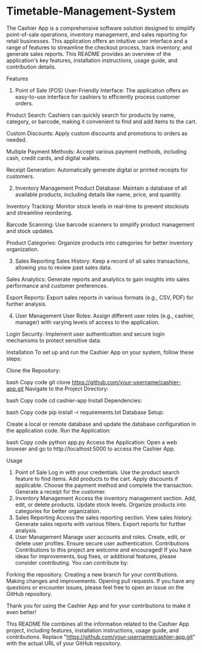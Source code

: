 # Timetable-Management-System
The Cashier App is a comprehensive software solution designed to simplify point-of-sale operations, inventory management, and sales reporting for retail businesses. This application offers an intuitive user interface and a range of features to streamline the checkout process, track inventory, and generate sales reports. This README provides an overview of the application's key features, installation instructions, usage guide, and contribution details.

Features
1. Point of Sale (POS)
User-Friendly Interface: The application offers an easy-to-use interface for cashiers to efficiently process customer orders.

Product Search: Cashiers can quickly search for products by name, category, or barcode, making it convenient to find and add items to the cart.

Custom Discounts: Apply custom discounts and promotions to orders as needed.

Multiple Payment Methods: Accept various payment methods, including cash, credit cards, and digital wallets.

Receipt Generation: Automatically generate digital or printed receipts for customers.

2. Inventory Management
Product Database: Maintain a database of all available products, including details like name, price, and quantity.

Inventory Tracking: Monitor stock levels in real-time to prevent stockouts and streamline reordering.

Barcode Scanning: Use barcode scanners to simplify product management and stock updates.

Product Categories: Organize products into categories for better inventory organization.

3. Sales Reporting
Sales History: Keep a record of all sales transactions, allowing you to review past sales data.

Sales Analytics: Generate reports and analytics to gain insights into sales performance and customer preferences.

Export Reports: Export sales reports in various formats (e.g., CSV, PDF) for further analysis.

4. User Management
User Roles: Assign different user roles (e.g., cashier, manager) with varying levels of access to the application.

Login Security: Implement user authentication and secure login mechanisms to protect sensitive data.

Installation
To set up and run the Cashier App on your system, follow these steps:

Clone the Repository:

bash
Copy code
git clone https://github.com/your-username/cashier-app.git
Navigate to the Project Directory:

bash
Copy code
cd cashier-app
Install Dependencies:

bash
Copy code
pip install -r requirements.txt
Database Setup:

Create a local or remote database and update the database configuration in the application code.
Run the Application:

bash
Copy code
python app.py
Access the Application:
Open a web browser and go to http://localhost:5000 to access the Cashier App.

Usage
1. Point of Sale
Log in with your credentials.
Use the product search feature to find items.
Add products to the cart.
Apply discounts if applicable.
Choose the payment method and complete the transaction.
Generate a receipt for the customer.
2. Inventory Management
Access the inventory management section.
Add, edit, or delete products.
Update stock levels.
Organize products into categories for better organization.
3. Sales Reporting
Access the sales reporting section.
View sales history.
Generate sales reports with various filters.
Export reports for further analysis.
4. User Management
Manage user accounts and roles.
Create, edit, or delete user profiles.
Ensure secure user authentication.
Contributions
Contributions to this project are welcome and encouraged! If you have ideas for improvements, bug fixes, or additional features, please consider contributing. You can contribute by:

Forking the repository.
Creating a new branch for your contributions.
Making changes and improvements.
Opening pull requests.
If you have any questions or encounter issues, please feel free to open an issue on the GitHub repository.

Thank you for using the Cashier App and for your contributions to make it even better!

This README file combines all the information related to the Cashier App project, including features, installation instructions, usage guide, and contributions. Replace "https://github.com/your-username/cashier-app.git" with the actual URL of your GitHub repository.
